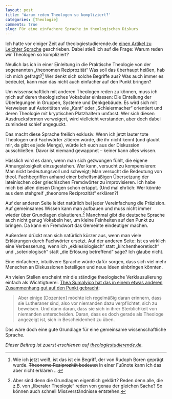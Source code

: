 ```yaml
---
layout: post
title: 'Warum reden Theologen so kompliziert?'
categories: [Theologie]
comments: true
slug: Für eine einfachere Sprache im theologischen Diskurs
---
```


Ich hatte vor einiger Zeit auf theologiestudierende.de [einen Artikel zu Leichter Sprache](http://www.theologiestudierende.de/2014/02/09/leichte-sprache/) geschrieben. Dabei stieß ich auf die Frage: Warum reden wir Theologen so kompliziert?


Neulich las ich in einer Einleitung in die Praktische Theologie von der sogenannten „theonomen Reziprozität“ Was soll das überhaupt heißen, hab ich mich gefragt?[^bohren] Wer denkt sich solche Begriffe aus? Was auch immer es bedeutet, kann man das nicht auch einfacher auf den Punkt bringen?

<!--more-->

[^bohren]:Wie ich jetzt weiß, ist das ist ein Begriff, der von Rudoph Boren geprägt wurde. <del>Theonome Reziprozität bedeutet</del> In einer Fußnote kann ich das aber nicht erklären …

Um wissenschaftlich mit anderen Theologen reden zu können, muss ich mich auf deren theologisches Vokabular einlassen: Die Einteilung der Überlegungen in Gruppen, Systeme und Denkgebäude. Es wird sich mit Verweisen auf Autoritäten wie „Kant“ oder „Schleiermacher“ orientiert und deren Theologie mit kryptischen Platzhaltern umfasst. Wer sich diesen Ausdrucksformen verweigert, wird vielleicht verstanden, aber doch dabei zumindest schief angeguckt.

Das macht diese Sprache freilich exklusiv. Wenn ich jetzt lauter tote Theologen und Fachwörter zitieren würde, die ihr nicht kennt (und glaubt mir, da gibt es jede Menge), würde ich euch aus der Diskussion ausschließen. Davor ist niemand gewappnet – keiner kann alles wissen.

Hässlich wird es dann, wenn man sich gezwungen fühlt, die eigene Ahnungslosigkeit einzugestehen. Wer kann, versucht zu kompensieren: Man nickt bedeutungsvoll und schweigt; Man versucht die Bedeutung von theol. Fachbegriffen anhand einer behelfsmäßigen Übersetzung der lateinischen oder griechischen Fremdwörter zu improvisieren. Ich habe mich bei allen diesen Dingen schon ertappt. (Und mal ehrlich: Wer könnte aus dem stehgreif „theonome Reziprozität“ erklären?)

Auf der anderen Seite leidet natürlich bei jeder Vereinfachung die Präzision. Auf gemeinsames Wissen kann man aufbauen und muss nicht immer wieder über Grundlagen diskutieren.[^oder] Manchmal gibt die deutsche Sprache auch nicht genug Vokabeln her, um kleine Feinheiten auf den Punkt zu bringen. Da kann ein Fremdwort das Gemeinte eindeutiger machen.

[^oder]: Aber sind denn die Grundlagen eigentlich geklärt? Reden denn alle, die z.B. von „liberaler Theologie“ reden von genau der gleichen Sache? So können auch schnell Missverständnisse entstehen.

Außerdem drückt man sich natürlich kürzer aus, wenn man viele Erklärungen durch Fachwörter ersetzt. Auf der anderen Seite: Ist es wirklich eine Verbesserung, wenn ich „ekklesiologisch“ statt „kirchentheoretisch“ und „soteriologisch“ statt „die Erlösung betreffend“ sage? Ich glaube nicht. 

Eine einfachere, intuitivere Sprache würde dafür sorgen, dass sich viel mehr Menschen an Diskussionen beteiligen und neue Ideen einbringen könnten.

An vielen Stellen erscheint mir die ständige theologische Verklausulierung einfach als Wichtigtuerei. [Thea Sumalvico hat das in einem etwas anderen Zusammenhang gut auf den Punkt gebracht](http://www.theologiestudierende.de/2014/01/20/moment-mal-herab-von-euren-hohen-roessern/): 

> Aber einige [Dozenten] möchte ich regelmäßig daran erinnern, dass sie Lutheraner sind, also vor niemanden dazu verpflichtet, sich zu beweisen. Und dann daran, dass sie sich in ihrer Sterblichkeit von niemanden unterscheiden. Daran, dass es doch gerade als Theologe angezeigt ist, sich in Bescheidenheit zu üben.

Das wäre doch eine gute Grundlage für eine gemeinsame wissenschaftliche Sprache.

*Dieser Beitrag ist zuerst erschienen auf [theologiestudierende.de](http://www.theologiestudierende.de/).*